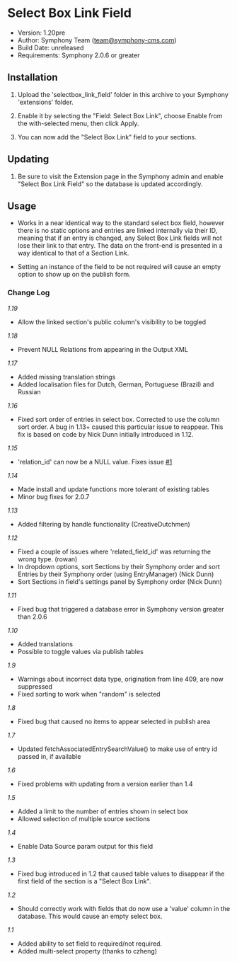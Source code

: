 # Select Box Link Field

- Version: 1.20pre
- Author: Symphony Team (team@symphony-cms.com)
- Build Date: unreleased
- Requirements: Symphony 2.0.6 or greater


## Installation

1. Upload the 'selectbox_link_field' folder in this archive to your Symphony 'extensions' folder.

2. Enable it by selecting the "Field: Select Box Link", choose Enable from the with-selected menu, then click Apply.

3. You can now add the "Select Box Link" field to your sections.

## Updating

1. Be sure to visit the Extension page in the Symphony admin and
   enable "Select Box Link Field" so the database is updated accordingly.

## Usage

- Works in a near identical way to the standard select box field, however there is no static options and entries are linked internally via their ID, meaning that if an entry is changed, any Select Box Link fields will not lose their link to that entry. The data on the front-end is presented in a way identical to that of a Section Link.

- Setting an instance of the field to be not required will cause an empty option to show up on the publish form.


### Change Log

*1.19*

- Allow the linked section's public column's visibility to be toggled

*1.18*

- Prevent NULL Relations from appearing in the Output XML

*1.17*

- Added missing translation strings
- Added localisation files for Dutch, German, Portuguese (Brazil) and Russian

*1.16*

- Fixed sort order of entries in select box. Corrected to use the column sort order. A bug in 1.13+ caused this particular issue to reappear. This fix is based on code by Nick Dunn initially introduced in 1.12.

*1.15*

- 'relation_id' can now be a NULL value. Fixes issue [#1](http://symphony-cms.com/download/extensions/issues/view/20054/1/)

*1.14*

- Made install and update functions more tolerant of existing tables
- Minor bug fixes for 2.0.7

*1.13*

- Added filtering by handle functionality (CreativeDutchmen)

*1.12*

- Fixed a couple of issues where 'related_field_id' was returning the wrong type. (rowan)
- In dropdown options, sort Sections by their Symphony order and sort Entries by their Symphony order (using EntryManager) (Nick Dunn)
- Sort Sections in field's settings panel by Symphony order (Nick Dunn)

*1.11*

- Fixed bug that triggered a database error in Symphony version greater than 2.0.6

*1.10*

- Added translations
- Possible to toggle values via publish tables

*1.9*

- Warnings about incorrect data type, origination from line 409, are now suppressed
- Fixed sorting to work when "random" is selected

*1.8*

- Fixed bug that caused no items to appear selected in publish area

*1.7*

- Updated fetchAssociatedEntrySearchValue() to make use of entry id passed in, if available

*1.6*

- Fixed problems with updating from a version earlier than 1.4

*1.5*

- Added a limit to the number of entries shown in select box
- Allowed selection of multiple source sections

*1.4*

- Enable Data Source param output for this field

*1.3*

- Fixed bug introduced in 1.2 that caused table values to disappear if the first field of the section is a "Select Box Link".

*1.2*

- Should correctly work with fields that do now use a 'value' column in the database. This would cause an empty select box.

*1.1*

- Added ability to set field to required/not required.
- Added multi-select property (thanks to czheng)